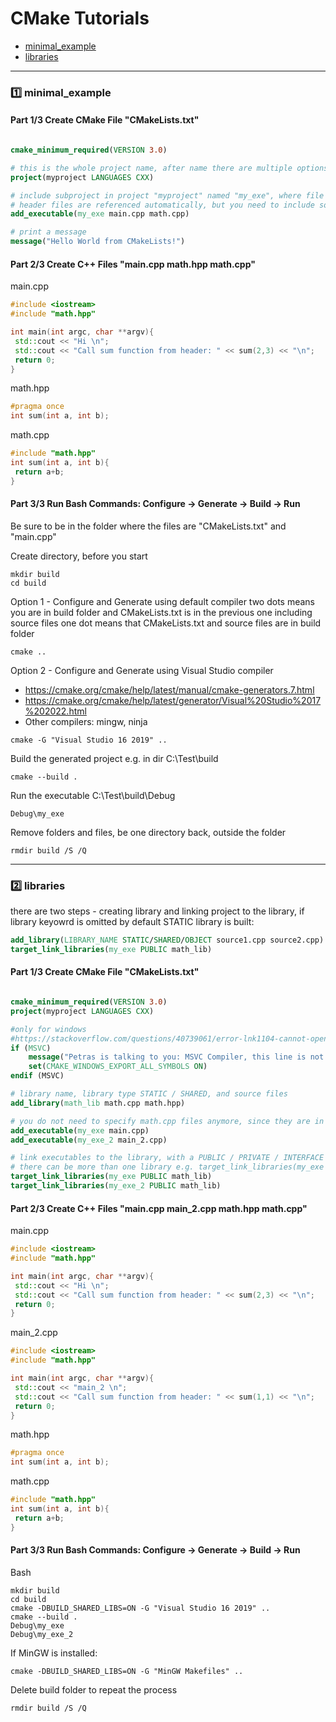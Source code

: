 # CMake Tutorials

* [minimal_example](#minimal_example)
* [libraries](#libraries)

___

<a name="minimal_example"></a>

### :one: minimal_example

#### Part 1/3 Create CMake File "CMakeLists.txt"

``` cmake

cmake_minimum_required(VERSION 3.0)

# this is the whole project name, after name there are multiple options
project(myproject LANGUAGES CXX)

# include subproject in project "myproject" named "my_exe", where file "main.cpp" will be aďded
# header files are referenced automatically, but you need to include source files
add_executable(my_exe main.cpp math.cpp)

# print a message
message("Hello World from CMakeLists!")


```

#### Part 2/3 Create C++ Files "main.cpp math.hpp math.cpp"

main.cpp

``` cpp
#include <iostream>
#include "math.hpp"

int main(int argc, char **argv){
 std::cout << "Hi \n";
 std::cout << "Call sum function from header: " << sum(2,3) << "\n";
 return 0;
}

```

math.hpp

``` hpp
#pragma once
int sum(int a, int b);
```

math.cpp

``` cpp
#include "math.hpp"
int sum(int a, int b){
 return a+b;
}
```

#### Part 3/3 Run Bash Commands: Configure -> Generate -> Build -> Run

Be sure to be in the folder where the files are "CMakeLists.txt" and "main.cpp"

Create directory, before you start

```
mkdir build
cd build
```

Option 1 - Configure and Generate using default compiler
two dots means you are in build folder and CMakeLists.txt is in the previous one including source files
one dot means that CMakeLists.txt and source files are in build folder

```
cmake .. 
```

Option 2 - Configure and Generate using Visual Studio compiler

* <https://cmake.org/cmake/help/latest/manual/cmake-generators.7.html>
* <https://cmake.org/cmake/help/latest/generator/Visual%20Studio%2017%202022.html>
* Other compilers: mingw, ninja

```
cmake -G "Visual Studio 16 2019" ..
```

Build the generated project e.g. in dir C:\Test\build

```
cmake --build .
```

Run the executable C:\Test\build\Debug

```
Debug\my_exe
```

Remove folders and files, be one directory back, outside the folder

```
rmdir build /S /Q
```

___

<a name="libraries"></a>

### :two: libraries

there are two steps - creating library and linking project to the library, if library keyowrd is omitted by default STATIC library is built:

``` cmake
add_library(LIBRARY_NAME STATIC/SHARED/OBJECT source1.cpp source2.cpp)
target_link_libraries(my_exe PUBLIC math_lib)
```


#### Part 1/3 Create CMake File "CMakeLists.txt"

``` cmake

cmake_minimum_required(VERSION 3.0)
project(myproject LANGUAGES CXX)

#only for windows
#https://stackoverflow.com/questions/40739061/error-lnk1104-cannot-open-file-debug-myprojectlib-lib/40743080#40743080
if (MSVC)
	message("Petras is talking to you: MSVC Compiler, this line is not needed if MinGW compiler is used")
	set(CMAKE_WINDOWS_EXPORT_ALL_SYMBOLS ON)
endif (MSVC)

# library name, library type STATIC / SHARED, and source files
add_library(math_lib math.cpp math.hpp)

# you do not need to specify math.cpp files anymore, since they are in math_lib
add_executable(my_exe main.cpp)
add_executable(my_exe_2 main_2.cpp)

# link executables to the library, with a PUBLIC / PRIVATE / INTERFACE keyword
# there can be more than one library e.g. target_link_libraries(my_exe PUBLIC math_lib other_library_1 other_library_2)
target_link_libraries(my_exe PUBLIC math_lib)
target_link_libraries(my_exe_2 PUBLIC math_lib)
```

#### Part 2/3 Create C++ Files "main.cpp main_2.cpp math.hpp math.cpp"

main.cpp

``` cpp
#include <iostream>
#include "math.hpp"

int main(int argc, char **argv){
 std::cout << "Hi \n";
 std::cout << "Call sum function from header: " << sum(2,3) << "\n";
 return 0;
}
```

main_2.cpp

``` cpp
#include <iostream>
#include "math.hpp"

int main(int argc, char **argv){
 std::cout << "main_2 \n";
 std::cout << "Call sum function from header: " << sum(1,1) << "\n";
 return 0;
}
```

math.hpp

``` cpp
#pragma once
int sum(int a, int b);
```

math.cpp

``` cpp
#include "math.hpp"
int sum(int a, int b){
 return a+b;
}
```

#### Part 3/3 Run Bash Commands: Configure -> Generate -> Build -> Run

Bash

```
mkdir build
cd build
cmake -DBUILD_SHARED_LIBS=ON -G "Visual Studio 16 2019" ..
cmake --build .
Debug\my_exe
Debug\my_exe_2 
```

If MinGW is installed:

```
cmake -DBUILD_SHARED_LIBS=ON -G "MinGW Makefiles" ..
```

Delete build folder to repeat the process

```
rmdir build /S /Q
```



